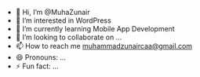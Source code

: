 - 👋 Hi, I’m @MuhaZunair
- 👀 I’m interested in WordPress
- 🌱 I’m currently learning Mobile App Development
- 💞️ I’m looking to collaborate on ...
- 📫 How to reach me muhammadzunaircaa@gmail.com
- 😄 Pronouns: ...
- ⚡ Fun fact: ...

<!---
MuhaZunair/MuhaZunair is a ✨ special ✨ repository because its `README.md` (this file) appears on your GitHub profile.
You can click the Preview link to take a look at your changes.
--->

